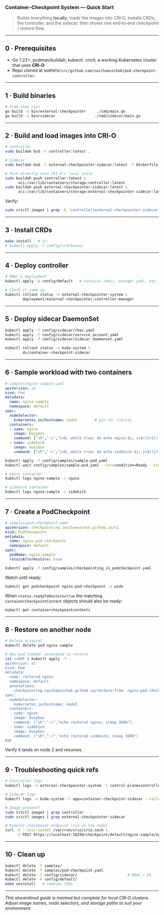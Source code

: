 ### Container‑Checkpoint System — **Quick Start**

> Builds everything **locally**, loads the images into CRI‑O, installs CRDs, the controller, and the sidecar, then shows one end‑to‑end checkpoint / restore flow.

---

## 0 · Prerequisites
* Go 1.22+, podman/buildah, kubectl, crictl, a working Kubernetes cluster that uses **CRI‑O**.
* Repo cloned at `$GOPATH/src/github.com/zacchaeuschok/pod-checkpoint-controller`.

---

## 1 · Build binaries

```bash
# from repo root
go build -o bin/external-checkpointer     ./cmd/main.go
go build -o bin/sidecar                  ./cmd/sidecar/main.go
```

---

## 2 · Build and load images into CRI‑O

```bash
# Controller
sudo buildah bud -t controller:latest .

# Sidecar
sudo buildah bud -t external-checkpointer-sidecar:latest -f Dockerfile.sidecar .

# Push directly into CRI‑O’s local store
sudo buildah push controller:latest \
      oci:/var/lib/containers/storage:controller:latest
sudo buildah push external-checkpointer-sidecar:latest \
      oci:/var/lib/containers/storage:external-checkpointer-sidecar:latest
```

Verify:

```bash
sudo crictl images | grep -E 'controller|external-checkpointer-sidecar'
```

---

## 3 · Install CRDs

```bash
make install   # or:
# kubectl apply -f config/crd/bases/
```

---

## 4 · Deploy controller

```bash
# RBAC & deployment
kubectl apply -k config/default   # contains rbac/, manager.yaml, etc.

# Check it came up
kubectl rollout status -n external-checkpointer-system \
        deployment/external-checkpointer-controller-manager
```

---

## 5 · Deploy sidecar DaemonSet

```bash
kubectl apply -f config/sidecar/rbac.yaml
kubectl apply -f config/sidecar/service_account.yaml
kubectl apply -f config/sidecar/sidecar_daemonset.yaml

kubectl rollout status -n kube-system \
        ds/container-checkpoint-sidecar
```

---

## 6 · Sample workload with **two containers**

```yaml
# samples/nginx-sample.yaml
apiVersion: v1
kind: Pod
metadata:
  name: nginx-sample
  namespace: default
spec:
  nodeSelector:
    kubernetes.io/hostname: node1        # pin for clarity
  containers:
  - name: nginx
    image: busybox
    command: ["sh","-c","i=0; while true; do echo nginx:$i; i=$((i+1)); sleep 10; done"]
  - name: sidekick
    image: busybox
    command: ["sh","-c","j=0; while true; do echo sidekick:$j; j=$((j+1)); sleep 10; done"]
```

```bash
kubectl apply -f config/samples/sample-pod.yaml
kubectl wait config/samples/sample-pod.yaml --for=condition=Ready --timeout=120s

# nginx container
kubectl logs nginx-sample -c nginx

# sidekick container
kubectl logs nginx-sample -c sidekick
```

---

## 7 · Create a **PodCheckpoint**

```yaml
# samples/pod-checkpoint.yaml
apiVersion: checkpointing.zacchaeuschok.github.io/v1
kind: PodCheckpoint
metadata:
  name: nginx-pod-checkpoint
  namespace: default
spec:
  podName: nginx-sample
  retainAfterRestore: true
```

```bash
kubectl apply -f config/samples/checkpointing_v1_podcheckpoint.yaml
```

Watch until ready:

```bash
kubectl get podcheckpoint nginx-pod-checkpoint -o wide
```

When `status.readyToRestore=true` the matching `ContainerCheckpointContent`
objects should also be ready:

```bash
kubectl get containercheckpointcontents
```

---

## 8 · Restore on another node

```bash
# Delete original
kubectl delete pod nginx-sample

# New pod (node2) annotated to restore
cat <<EOF | kubectl apply -f -
apiVersion: v1
kind: Pod
metadata:
  name: restored-nginx
  namespace: default
  annotations:
    checkpointing.zacchaeuschok.github.io/restore-from: nginx-pod-checkpoint
spec:
  nodeSelector:
    kubernetes.io/hostname: node2
  containers:
  - name: nginx
    image: busybox
    command: ["sh","-c","echo restored nginx; sleep 3600"]
  - name: sidekick
    image: busybox
    command: ["sh","-c","echo restored sidekick; sleep 3600"]
EOF
```

Verify it lands on node 2 and resumes.

---

## 9 · Troubleshooting quick refs

```bash
# Controller logs
kubectl logs -n external-checkpointer-system -l control-plane=controller-manager --tail=100

# Sidecar logs
kubectl logs -n kube-system -l app=container-checkpoint-sidecar --tail=100

# Image present?
sudo crictl images | grep controller
sudo crictl images | grep external-checkpointer-sidecar

# Kubelet checkpoint endpoint (run on the node)
curl -k --unix-socket /var/run/crio/crio.sock \
     -X POST https://localhost:10250/checkpoint/default/nginx-sample/nginx
```

---

## 10 · Clean up

```bash
kubectl delete -f samples/
kubectl delete -f samples/pod-checkpoint.yaml
kubectl delete -f config/sidecar/                       # RBAC + DS
kubectl delete -k config/default/
make uninstall   # removes CRDs
```

---

*This streamlined guide is minimal but complete for local CRI‑O clusters. Adjust image names, node selectors, and storage paths to suit your environment.*